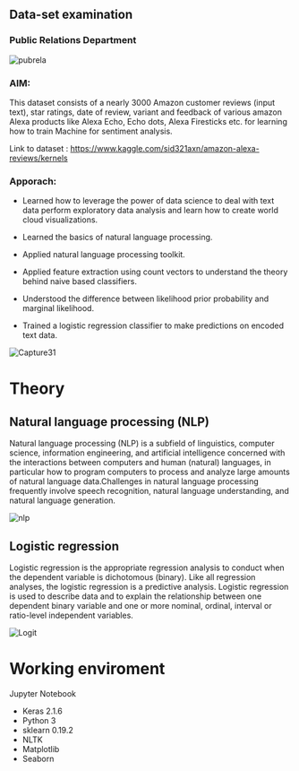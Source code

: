 ## Data-set examination

### Public Relations Department

![pubrela](https://user-images.githubusercontent.com/57914889/88213556-82bf3e00-cc76-11ea-9e41-6c3b6c5c9bd3.jpg)

### AIM:
This dataset consists of a nearly 3000 Amazon customer reviews (input text), star ratings, date of review, variant and feedback of various amazon Alexa products like Alexa Echo, Echo dots, Alexa Firesticks etc. for learning how to train Machine for sentiment analysis.

Link to dataset : https://www.kaggle.com/sid321axn/amazon-alexa-reviews/kernels
  
### Apporach:
* Learned how to leverage the power of data science to deal with text data perform exploratory data analysis and learn how to create world cloud visualizations.

* Learned the basics of natural language processing.

* Applied natural language processing toolkit.

* Applied feature extraction using count vectors to understand the theory behind naive based classifiers.

* Understood the difference between likelihood prior probability and marginal likelihood.

* Trained a logistic regression classifier to make predictions on encoded text data.

![Capture31](https://user-images.githubusercontent.com/57914889/88211962-180d0300-cc74-11ea-98c9-769323804763.PNG)

# Theory

## Natural language processing (NLP)
Natural language processing (NLP) is a subfield of linguistics, computer science, information engineering, and artificial intelligence concerned with the interactions between computers and human (natural) languages, in particular how to program computers to process and analyze large amounts of natural language data.Challenges in natural language processing frequently involve speech recognition, natural language understanding, and natural language generation.

![nlp](https://user-images.githubusercontent.com/57914889/88213549-80f57a80-cc76-11ea-9163-44d4ffbdb731.jpg)

## Logistic regression
Logistic regression is the appropriate regression analysis to conduct when the dependent variable is dichotomous (binary).  Like all regression analyses, the logistic regression is a predictive analysis.  Logistic regression is used to describe data and to explain the relationship between one dependent binary variable and one or more nominal, ordinal, interval or ratio-level independent variables.

![Logit](https://user-images.githubusercontent.com/57914889/88213542-7e932080-cc76-11ea-8455-a5e857996453.png)

# Working enviroment
Jupyter Notebook
  - Keras 2.1.6
  - Python 3
  - sklearn 0.19.2
  - NLTK
  - Matplotlib
  - Seaborn
